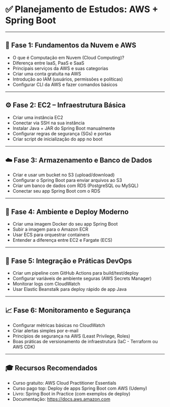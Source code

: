 # ✅ Planejamento de Estudos: AWS + Spring Boot

---

## 🌱 Fase 1: Fundamentos da Nuvem e AWS
* O que é Computação em Nuvem (Cloud Computing)?
* Diferença entre IaaS, PaaS e SaaS
* Principais serviços da AWS e suas categorias
* Criar uma conta gratuita na AWS
* Introdução ao IAM (usuários, permissões e políticas)
* Configurar CLI da AWS e fazer comandos básicos

---

## ⚙️ Fase 2: EC2 – Infraestrutura Básica
* Criar uma instância EC2
* Conectar via SSH na sua instância
* Instalar Java + JAR do Spring Boot manualmente
* Configurar regras de segurança (SGs) e portas
* Criar script de inicialização do app no boot

---

## ☁️ Fase 3: Armazenamento e Banco de Dados
* Criar e usar um bucket no S3 (upload/download)
* Configurar o Spring Boot para enviar arquivos ao S3
* Criar um banco de dados com RDS (PostgreSQL ou MySQL)
* Conectar seu app Spring Boot com o RDS

---

## 🧠 Fase 4: Ambiente e Deploy Moderno
* Criar uma imagem Docker do seu app Spring Boot
* Subir a imagem para o Amazon ECR
* Usar ECS para orquestrar containers
* Entender a diferença entre EC2 e Fargate (ECS)

---

## 🔄 Fase 5: Integração e Práticas DevOps
* Criar um pipeline com GitHub Actions para build/test/deploy
* Configurar variáveis de ambiente seguras (AWS Secrets Manager)
* Monitorar logs com CloudWatch
* Usar Elastic Beanstalk para deploy rápido de app Java

---

## 📈 Fase 6: Monitoramento e Segurança
* Configurar métricas básicas no CloudWatch
* Criar alertas simples por e-mail
* Princípios de segurança na AWS (Least Privilege, Roles)
* Boas práticas de versionamento de infraestrutura (IaC - Terraform ou AWS CDK)

---

## 🎓 Recursos Recomendados
* Curso gratuito: AWS Cloud Practitioner Essentials
* Curso pago top: Deploy de apps Spring Boot com AWS (Udemy)
* Livro: Spring Boot in Practice (com exemplos de deploy)
* Documentação: https://docs.aws.amazon.com
